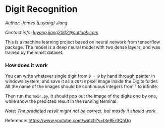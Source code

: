 # Digit Recognition
*Author: James (Luyang) Jiang*

*Contact info: luyang.jiang2002@outlook.com*

This is a machine learning project based on neural network from tensorflow package. The model is a deep neural model 
with two dense layers, and was trained by the mnist dataset.

### How does it work
You can write whatever single digit from `0 - 9` by hand through painter in windows system, and save it as a `28*28` pixel
image inside the Digits folder. All the name of the images should be continuous integers from 1 to infinite.

Then run the `main.py`, it should pop out the image of the digits one by one, while show the predicted result in the
running terminal.

*Note: The predicted result might not be correct, but mostly it should work.*

Reference: https://www.youtube.com/watch?v=bte8Er0QhDg
